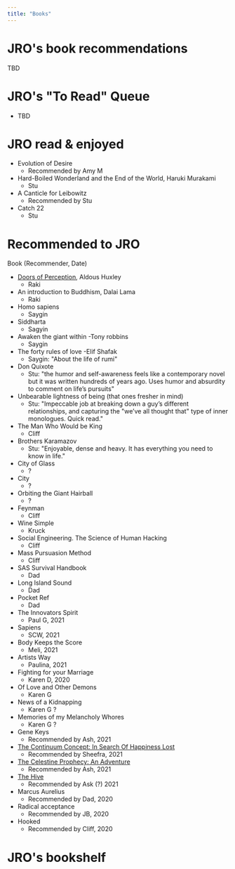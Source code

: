 ```yaml
---
title: "Books"
---
```



# JRO's book recommendations
TBD




# JRO's "To Read" Queue
- TBD



# JRO read & enjoyed
- Evolution of Desire
    - Recommended by Amy M
- Hard-Boiled Wonderland and the End of the World, Haruki Murakami
    - Stu
- A Canticle for Leibowitz
    - Recommended by Stu
- Catch 22
    - Stu




# Recommended to JRO
Book (Recommender, Date)

- [Doors of Perception](https://en.wikipedia.org/wiki/The_Doors_of_Perception), Aldous Huxley
    - Raki
- An introduction to Buddhism, Dalai Lama
    - Raki  
- Homo sapiens
    - Saygin
- Siddharta
    - Sagyin
- Awaken the giant within -Tony robbins
    - Saygin
- The forty rules of love -Elif Shafak
    - Saygin: "About the life of rumi"
- Don Quixote
    - Stu: "the humor and self-awareness feels like a contemporary novel but it was written hundreds of years ago. Uses humor and absurdity to comment on life’s pursuits"
- Unbearable lightness of being (that ones fresher in mind)
    - Stu: "Impeccable job at breaking down a guy’s different relationships, and capturing the "we’ve all thought that" type of inner monologues. Quick read."
- The Man Who Would be King
    - Cliff
- Brothers Karamazov
    - Stu: "Enjoyable, dense and heavy. It has everything you need to know in life."
- City of Glass
    - ?
- City
    - ?
- Orbiting the Giant Hairball
    - ?
- Feynman
    - Cliff
- Wine Simple
    - Kruck
- Social Engineering. The Science of Human Hacking
    - Cliff
- Mass Pursuasion Method
    - Cliff
- SAS Survival Handbook
    - Dad
- Long Island Sound
    - Dad
- Pocket Ref
    - Dad
- The Innovators Spirit
    - Paul G, 2021
- Sapiens
    - SCW, 2021
- Body Keeps the Score
    - Meli, 2021
- Artists Way
    - Paulina, 2021
- Fighting for your Marriage
    - Karen D, 2020
- Of Love and Other Demons
    - Karen G
- News of a Kidnapping
    - Karen G ?
- Memories of my Melancholy Whores
    - Karen G ?
- Gene Keys
    - Recommended by Ash, 2021
- [The Continuum Concept: In Search Of Happiness Lost](https://www.amazon.com/Continuum-Concept-Happiness-Classics-Development/dp/0201050714)
    - Recommended by Sheefra, 2021
- [The Celestine Prophecy: An Adventure](https://www.amazon.com/Celestine-Prophecy-Adventure-James-Redfield/dp/0446671002)
    - Recommended by Ash, 2021
- [The Hive](https://www.amazon.com/Hive-Barry-Lyga/dp/1525300601)
    - Recommended by Ask (?) 2021
- Marcus Aurelius
    - Recommended by Dad, 2020
- Radical acceptance
    - Recommended by JB, 2020
- Hooked
    - Recommended by Cliff, 2020
    
# JRO's bookshelf
